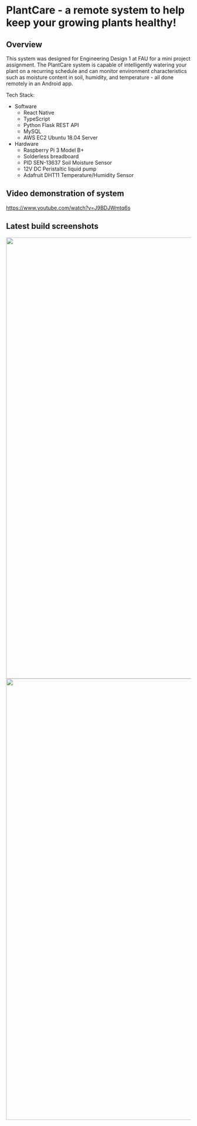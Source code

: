 # PlantCare - a remote system to help keep your growing plants healthy!

## Overview

This system was designed for Engineering Design 1 at FAU for a mini project assignment. The PlantCare system is capable of intelligently watering your plant on a recurring schedule and can monitor environment characteristics such as moisture content in soil, humidity, and temperature - all done remotely in an Android app. 

Tech Stack:
- Software
  - React Native
  - TypeScript
  - Python Flask REST API
  - MySQL
  - AWS EC2 Ubuntu 18.04 Server
- Hardware
  - Raspberry Pi 3 Model B+
  - Solderless breadboard
  - PID SEN-13637 Soil Moisture Sensor
  - 12V DC Peristaltic liquid pump
  - Adafruit DHT11 Temperature/Humidity Sensor

## Video demonstration of system

https://www.youtube.com/watch?v=J9BDJWmtq6s
## Latest build screenshots
<img src="https://github.com/matthewstaylor/ED1-Mini-Project/blob/matt-dev/src/app/frontend/mini-project/assets/latest-build-screenshot-1.jpg" width="540" height="1200" />
<img src="https://github.com/matthewstaylor/ED1-Mini-Project/blob/matt-dev/src/app/frontend/mini-project/assets/latest-build-screenshot-2.jpg" width="540" height="1200" />
